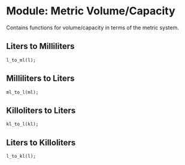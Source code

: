 # Module: Metric Volume/Capacity
Contains functions for volume/capacity in terms of the metric system.

## Liters to Milliliters
```
l_to_ml(l);
```

## Milliliters to Liters
```
ml_to_l(ml);
```

## Killoliters to Liters
```
kl_to_l(kl);
```

## Liters to Killoliters
```
l_to_kl(l);
```
